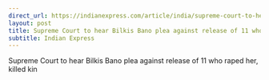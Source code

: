 ```yaml
---
direct_url: https://indianexpress.com/article/india/supreme-court-to-hear-bilkis-bano-plea-against-release-of-11-who-raped-her-killed-kin-8299240/
layout: post
title: Supreme Court to hear Bilkis Bano plea against release of 11 who raped her, killed kin
subtitle: Indian Express
---
```


Supreme Court to hear Bilkis Bano plea against release of 11 who raped her, killed kin